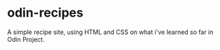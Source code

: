 # odin-recipes

A simple recipe site, using HTML and CSS on what i've learned so far in Odin Project.
